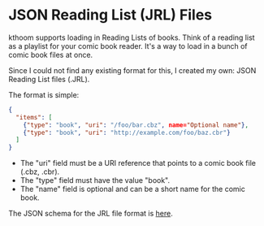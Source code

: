 # JSON Reading List (JRL) Files

kthoom supports loading in Reading Lists of books.  Think of a reading list as a playlist for your comic book reader.  It's a way to load in a bunch of comic book files at once.

Since I could not find any existing format for this, I created my own:  JSON Reading List files (.JRL).

The format is simple:

```json
{
  "items": [
    {"type": "book", "uri": "/foo/bar.cbz", name="Optional name"},
    {"type": "book", "uri": "http://example.com/foo/baz.cbr"}
  ]
}
```

  * The "uri" field must be a URI reference that points to a comic book file (.cbz, .cbr).
  * The "type" field must have the value "book".
  * The "name" field is optional and can be a short name for the comic book.

The JSON schema for the JRL file format is [here](https://codedread.github.io/kthoom/reading-lists/jrl-schema.json).
